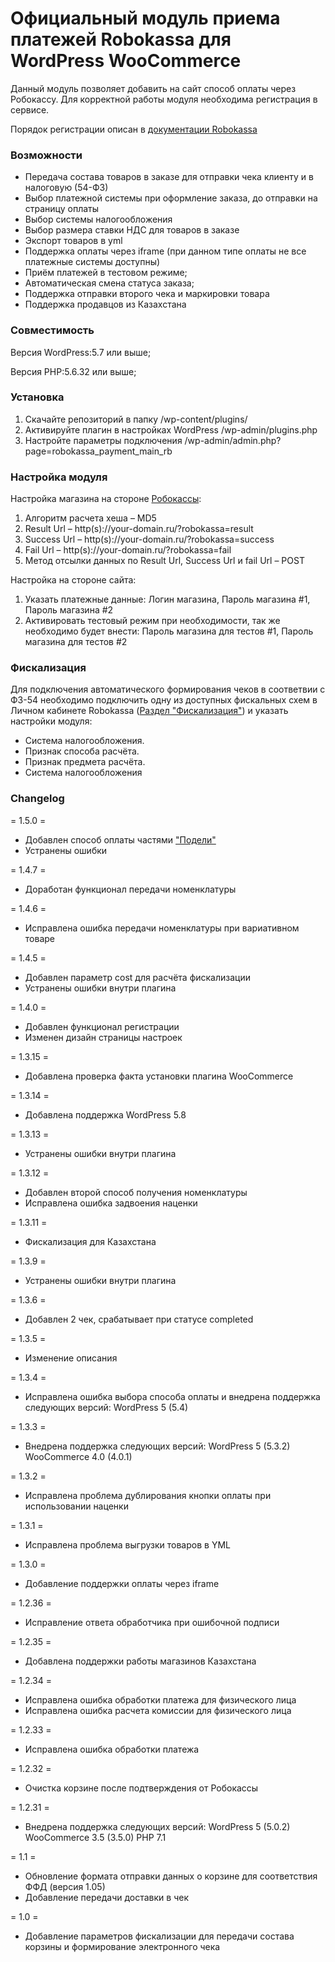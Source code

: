 # Официальный модуль приема платежей Robokassa для WordPress WooCommerce
Данный модуль позволяет добавить на сайт способ оплаты через Робокассу. 
Для корректной работы модуля необходима регистрация в сервисе.

Порядок регистрации описан в [документации Robokassa](https://docs.robokassa.ru/#7844)

### Возможности
* Передача состава товаров в заказе для отправки чека клиенту и в налоговую (54-ФЗ)
* Выбор платежной системы при оформление заказа, до отправки на страницу оплаты
* Выбор системы налогообложения
* Выбор размера ставки НДС для товаров в заказе
* Экспорт товаров в yml
* Поддержка оплаты через iframe (при данном типе оплаты не все платежные системы доступны)
* Приём платежей в тестовом режиме;
* Автоматическая смена статуса заказа;
* Поддержка отправки второго чека и маркировки товара
* Поддержка продавцов из Казахстана

### Совместимость
Версия WordPress:5.7 или выше;

Версия PHP:5.6.32 или выше;

### Установка

1. Скачайте репозиторий в папку /wp-content/plugins/
2. Активируйте плагин в настройках WordPress /wp-admin/plugins.php
3. Настройте параметры подключения /wp-admin/admin.php?page=robokassa_payment_main_rb

### Настройка модуля

Настройка магазина на стороне [Робокассы](http://partner.robokassa.ru/):
1. Алгоритм расчета хеша – MD5
1. Result Url – http(s)://your-domain.ru/?robokassa=result
1. Success Url – http(s)://your-domain.ru/?robokassa=success
1. Fail Url – http(s)://your-domain.ru/?robokassa=fail
1. Метод отсылки данных по Result Url, Success Url и fail Url  – POST

Настройка на стороне сайта:
1. Указать платежные данные: Логин магазина, Пароль магазина #1, Пароль магазина #2
1. Активировать тестовый режим при необходимости, так же необходимо будет внести: Пароль магазина для тестов #1, Пароль магазина для тестов #2

### Фискализация

Для подключения автоматического формирования чеков в соответвии с ФЗ-54 необходимо подключить одну из доступных фискальных схем в Личном кабинете Robokassa ([Раздел "Фискализация"](https://partner.robokassa.ru/Fiscalization)) и указать настройки модуля:

* Система налогообложения.
* Признак способа расчёта.
* Признак предмета расчёта.
* Система налогообложения

### Changelog

= 1.5.0 =
* Добавлен способ оплаты частями ["Подели"](https://robokassa.com/media/guides/wordpress_podeli.pdf)
* Устранены ошибки

= 1.4.7 =
* Доработан функционал передачи номенклатуры

= 1.4.6 =
* Иcправлена ошибка передачи номенклатуры при вариативном товаре

= 1.4.5 =
* Добавлен параметр cost для расчёта фискализации
* Устранены ошибки внутри плагина

= 1.4.0 =
* Добавлен функционал регистрации
* Изменен дизайн страницы настроек

= 1.3.15 =
* Добавлена проверка факта установки плагина WooCommerce

= 1.3.14 =
* Добавлена поддержка WordPress 5.8

= 1.3.13 =
* Устранены ошибки внутри плагина

= 1.3.12 =
* Добавлен второй способ получения номенклатуры
* Исправлена ошибка задвоения наценки

= 1.3.11 =
* Фискализация для Казахстана

= 1.3.9 =
* Устранены ошибки внутри плагина

= 1.3.6 =
* Добавлен 2 чек, срабатывает при статусе completed

= 1.3.5 =
* Изменение описания

= 1.3.4 =
* Исправлена ошибка выбора способа оплаты и внедрена поддержка следующих версий:
	WordPress 5 (5.4)

= 1.3.3 =
* Внедрена поддержка следующих версий:
	WordPress 5 (5.3.2)
	WooCommerce 4.0 (4.0.1)
	
= 1.3.2 =
* Исправлена проблема дублирования кнопки оплаты при использовании наценки

= 1.3.1 =
* Исправлена проблема выгрузки товаров в YML

= 1.3.0 =
* Добавление поддержки оплаты через iframe

= 1.2.36 =
* Исправление ответа обработчика при ошибочной подписи

= 1.2.35 =
* Добавлена поддержки работы магазинов Казахстана

= 1.2.34 =
* Исправлена ошибка обработки платежа для физического лица
* Исправлена ошибка расчета комиссии для физического лица

= 1.2.33 =
* Исправлена ошибка обработки платежа

= 1.2.32 =
* Очистка корзине после подтверждения от Робокассы

= 1.2.31 =
* Внедрена поддержка следующих версий:
	WordPress 5 (5.0.2)
	WooCommerce 3.5 (3.5.0)
	PHP 7.1

= 1.1 =
* Обновление формата отправки данных о корзине для соответствия ФФД (версия 1.05)
* Добавление передачи доставки в чек

= 1.0 =
* Добавление параметров фискализации для передачи состава корзины и формирование электронного чека

